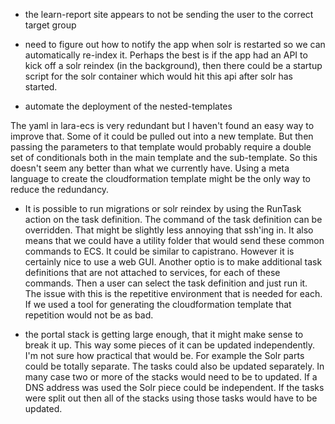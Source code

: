 - the learn-report site appears to not be sending the user to the correct target group

- need to figure out how to notify the app when solr is restarted so we can automatically re-index it. Perhaps the best is if the app had an API to kick off a solr reindex (in the background), then there could be a startup script for the solr container which would hit this api after solr has started.

- automate the deployment of the nested-templates

The yaml in lara-ecs is very redundant but I haven't found an easy way to improve that.
Some of it could be pulled out into a new template. But then passing the parameters to that template would probably require a double set of conditionals both in the main template and the sub-template. So this doesn't seem any better than what we currently have. Using a meta language to create the cloudformation template might be the only way to reduce the redundancy.

- It is possible to run migrations or solr reindex by using the RunTask action on the
  task definition. The command of the task definition can be overridden. That might be
  slightly less annoying that ssh'ing in.  It also means that we could have a utility
  folder that would send these common commands to ECS. It could be similar to capistrano.
  However it is certainly nice to use a web GUI.  Another optio is to make additional
  task definitions that are not attached to services, for each of these commands. Then a
  user can select the task definition and just run it. The issue with this is the
  repetitive environment that is needed for each. If we used a tool for generating
  the cloudformation template that repetition would not be as bad.

- the portal stack is getting large enough, that it might make sense to break it up.
  This way some pieces of it can be updated independently.  I'm not sure how practical
  that would be. For example the Solr parts could be totally separate. The tasks could
  also be updated separately. In many case two or more of the stacks would need to be to
  updated. If a DNS address was used the Solr piece could be independent.  If the tasks
  were split out then all of the stacks using those tasks would have to be updated.
